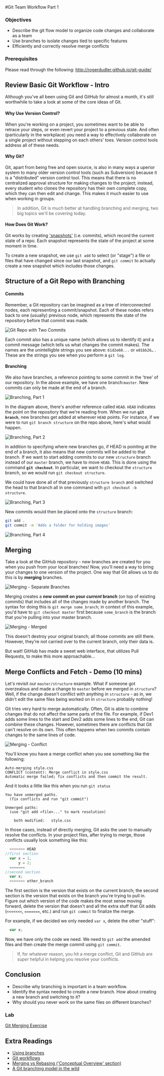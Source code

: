#Git Team Workflow Part 1

### Objectives
- Describe the git flow model to organize code changes and collaborate as a team
- Use branches to isolate changes tied to specific features
- Efficiently and correctly resolve merge conflicts

### Prerequisites
Please read through the following: http://rogerdudler.github.io/git-guide/
## Review Basic Git Workflow - Intro

Although you've all been using Git and GitHub for almost a month, it's still worthwhile to take a look at some of the core ideas of Git. 

#### Why Use Version Control?
When you're working on a project, you sometimes want to be able to retrace your steps, or even revert your project to a previous state.  And often (particularly in the workplace) you need a way to effectively collaborate on a single project without stepping on each others' toes. Version control tools address all of these needs.

#### Why Git?
Git, apart from being free and open source, is also in many ways a uperior system to many older version control tools (such as Subversion) because it is a "distributed" version control tool. This means that there is no centralized approval structure for making changes to the project; instead, every student who clones the repository has their own complete copy, which they can then edit and change. This makes it much easier to use when working in groups.

>In addition, Git is much better at handling branching and merging, two big topics we'll be covering today.

#### How Does Git Work?
Git works by creating ['snapshots'](https://git-scm.com/book/en/v1/Getting-Started-Git-Basics) (i.e. commits), which record the current state of a repo. Each snapshot represents the state of the project at some moment in time.

To create a new snapshot, we use `git add` to select (or "stage") a file or files that have changed since our last snapshot, and `git commit` to actually create a new snapshot which includes those changes.

## Structure of a Git Repo with Branching

#### Commits

Remember, a Git repository can be imagined as a tree of interconnected nodes, each representing a commit/snapshot. Each of these nodes refers back to one (usually) previous node, which represents the state of the repository before that commit was made.

![Git Repo with Two Commits](https://i.imgur.com/pUWMfdy.png)

Each commit also has a unique name (which allows us to identify it) and a commit message (which tells us what changes the commit makes). The names are the unintelligble strings you see above: `61d2e60...` or `e01bb26…` . These are the strings you see when you perform a `git log`.

#### Branching

We also have branches, a reference pointing to some commit in the 'tree' of our repository. In the above example, we have one branch:`master`.  New commits can only be made at the end of a branch.


![Branching, Part 1](https://i.imgur.com/OqSxDt2.png)

In the diagram above, there's another reference called `HEAD`. `HEAD` indicates the point on the repository that we're reading from. When we run **`git branch`**, new branches get added at wherever `HEAD` points. For instance, if we were to run `git branch structure` on the repo above, here's what would happen.

![Branching, Part 2](https://i.imgur.com/XeGw114.png)

In addition to specifying where new branches go, if HEAD is pointing at the end of a branch, it also means that new commits will be added to that branch. If we want to start adding commits to our new `structure` branch instead of our `master` branch, we have to move `HEAD`. This is done using the command **`git checkout`**. In particular, we want to checkout the `structure` branch, so we would run `git checkout structure`.  

We could have done all of that previously `structure branch` and switched the head to that branch all in one command with `git checkout -b structure`.

![Branching, Part 3](https://i.imgur.com/PblGpkm.png)

New commits would then be placed onto the `structure` branch:

```bash
git add .
git commit -m 'Adds a folder for holding images'
```

![Branching, Part 4](https://i.imgur.com/i1jhpYU.png)

## Merging

Take a look at the GitHub repository - new branches are created for you when you push from your local branches!  Now, you'll need a way to bring your changes to one version of the project. One way that Git allows us to do this is by __merging__ branches.

![Merging - Separate Branches](https://i.imgur.com/oIx2ou1.png)

Merging creates a **new commit on your *current* branch** (on top of existing commits) that includes all of the changes made by another branch. The syntax for doing this is `git merge some_branch`; in context of this example, you'd have to `git checkout master` first because `some_branch` is the branch that you're pulling into your master branch.

![Merging - Merged](https://i.imgur.com/C9osnhd.png)

This doesn't destroy your original branch; all those commits are still there. However, they're not carried over to the current branch, only their data is.

But wait!  GitHub has made a sweet web interface, that utilizes Pull Requests, to make this more approachable...

## Merge Conflicts and Fetch - Demo (10 mins)

Let's revisit our `master/structure` example.  What if someone got overzealous and made a change to `master` before we merged in `structure`? Well, if the change doesn't conflict with anything in `structure` - as in, we didn't edit the same files being worked on in `structure` probably nothing! 

Git tries very hard to merge automatically. Often, Git is able to combine changes that do not affect the same parts of the file. For example, if Dev1 adds some lines to the start and Dev2 adds some lines to the end, Git can combine these changes. However, sometimes there are conflicts that Git can't resolve on its own. This often happens when two commits contain changes to the same lines of code.

![Merging - Conflict](https://i.imgur.com/MlwCPN5.png)

You'll know you have a merge conflict when you see something like the following:

```
Auto-merging style.css
CONFLICT (content): Merge conflict in style.css
Automatic merge failed; fix conflicts and then commit the result.
```

And it looks a little like this when you run `git status`

```
You have unmerged paths.
  (fix conflicts and run "git commit")

Unmerged paths:
  (use "git add <file>..." to mark resolution)

	both modified:   style.css
```

In those cases, instead of directly merging, Git asks the user to manually resolve the conflicts. In your project files, after trying to merge, those conflicts usually look something like this:

```javascript
  <<<<<<< HEAD
//first section
  var x = 1, 
      y = 2;
  =======
//second section
  var x;
  >>>>>>> other_branch
```

The first section is the version that exists on the current branch; the second section is the version that exists on the branch you're trying to pull in. Figure out which version of the code makes the most sense moving forward, delete the version that doesn't and all the extra stuff that Git adds (`<<<<<<<`, `=======`, etc.) and run `git commit` to finalize the merge.

For example, if we decided we only needed `var x`, delete the other "stuff":

```javascript
  var x;
```

Now, we have only the code we need. We need to `git add` the amended files and then create the merge commit using `git commit`.  

>If, for whatever reason, you hit a merge conflict, Git and GitHub are _super_ helpful in helping you resolve your conflicts.

## Conclusion

- Describe why branching is important in a team workflow.
- Identify the syntax needed to create a new branch. How about creating a new branch and switching to it?
- Why should you never work on the same files on different branches?




### Lab

[Git Merging Exercise](https://github.com/glencbz/git-merging)


## Extra Readings

* [Using branches](https://www.atlassian.com/git/tutorials/using-branches)
* [Git workflows](https://www.atlassian.com/git/tutorials/comparing-workflows)
* [Merging vs Rebasing  ('Conceptual Overview' section)](https://www.atlassian.com/git/tutorials/merging-vs-rebasing)
* [A Git branching model in the wild](http://nvie.com/posts/a-successful-git-branching-model/)

